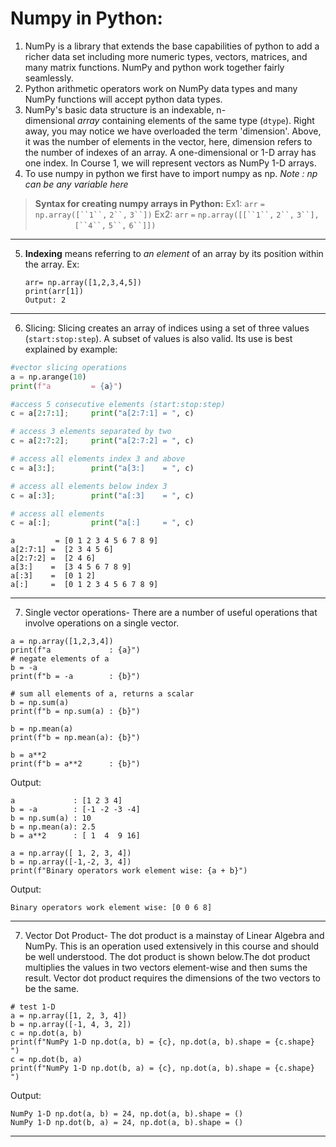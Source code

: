 
# Numpy in Python:

1. NumPy is a library that extends the base capabilities of python to add a richer data set including more numeric types, vectors, matrices, and many matrix functions. NumPy and python work together fairly seamlessly.
2. Python arithmetic operators work on NumPy data types and many NumPy functions will accept python data types.
3. NumPy's basic data structure is an indexable, n-dimensional _array_ containing elements of the same type (`dtype`). Right away, you may notice we have overloaded the term 'dimension'. Above, it was the number of elements in the vector, here, dimension refers to the number of indexes of an array. A one-dimensional or 1-D array has one index. In Course 1, we will represent vectors as NumPy 1-D arrays.
4. To use numpy in python we first have to import numpy as np. *Note : np can be any variable here* 

> **Syntax for  creating numpy arrays in Python:** 
> Ex1: `arr` `=` `np.array([``1``,` `2``,` `3``])`
> Ex2: `arr` `=` `np.array([[``1``,` `2``,` `3``],`
                `[``4``,` `5``,` `6``]])`
***
5. **Indexing** means referring to *an element* of an array by its position within the array.
	Ex:
	```
	arr= np.array([1,2,3,4,5])
	print(arr[1])
	Output: 2
	```
***
6. Slicing:
Slicing creates an array of indices using a set of three values (`start:stop:step`). A subset of values is also valid. Its use is best explained by example:
```py
#vector slicing operations
a = np.arange(10)
print(f"a         = {a}")

#access 5 consecutive elements (start:stop:step)
c = a[2:7:1];     print("a[2:7:1] = ", c)

# access 3 elements separated by two 
c = a[2:7:2];     print("a[2:7:2] = ", c)

# access all elements index 3 and above
c = a[3:];        print("a[3:]    = ", c)

# access all elements below index 3
c = a[:3];        print("a[:3]    = ", c)

# access all elements
c = a[:];         print("a[:]     = ", c)
```
```Output
a         = [0 1 2 3 4 5 6 7 8 9]
a[2:7:1] =  [2 3 4 5 6]
a[2:7:2] =  [2 4 6]
a[3:]    =  [3 4 5 6 7 8 9]
a[:3]    =  [0 1 2]
a[:]     =  [0 1 2 3 4 5 6 7 8 9]
```
***
7. Single vector operations-  There are a number of useful operations that involve operations on a single vector.
```Ex 1:
a = np.array([1,2,3,4])
print(f"a             : {a}")
# negate elements of a
b = -a 
print(f"b = -a        : {b}")

# sum all elements of a, returns a scalar
b = np.sum(a) 
print(f"b = np.sum(a) : {b}")

b = np.mean(a)
print(f"b = np.mean(a): {b}")

b = a**2
print(f"b = a**2      : {b}")
```
Output:
```
a             : [1 2 3 4]
b = -a        : [-1 -2 -3 -4]
b = np.sum(a) : 10
b = np.mean(a): 2.5
b = a**2      : [ 1  4  9 16]
```

```Ex2
a = np.array([ 1, 2, 3, 4])
b = np.array([-1,-2, 3, 4])
print(f"Binary operators work element wise: {a + b}")
```
Output:

```
Binary operators work element wise: [0 0 6 8]
```

***
7. Vector Dot Product- The dot product is a mainstay of Linear Algebra and NumPy. This is an operation used extensively in this course and should be well understood. The dot product is shown below.The dot product multiplies the values in two vectors element-wise and then sums the result. Vector dot product requires the dimensions of the two vectors to be the same.

```
# test 1-D
a = np.array([1, 2, 3, 4])
b = np.array([-1, 4, 3, 2])
c = np.dot(a, b)
print(f"NumPy 1-D np.dot(a, b) = {c}, np.dot(a, b).shape = {c.shape} ") 
c = np.dot(b, a)
print(f"NumPy 1-D np.dot(b, a) = {c}, np.dot(a, b).shape = {c.shape} ")

```
Output:
```
NumPy 1-D np.dot(a, b) = 24, np.dot(a, b).shape = () 
NumPy 1-D np.dot(b, a) = 24, np.dot(a, b).shape = ()

```

***



